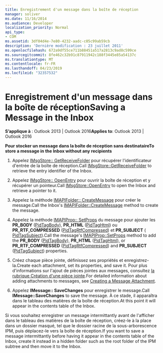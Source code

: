 ```yaml
---
title: Enregistrement d'un message dans la boîte de réception
manager: soliver
ms.date: 11/16/2014
ms.audience: Developer
localization_priority: Normal
api_type:
- COM
ms.assetid: 3df04d4e-7e80-4232-aadc-c05c99ab59cb
description: 'Dernière modification : 23 juillet 2011'
ms.openlocfilehash: 672a9df55ce711b88451a517a2813c9ad8c599ce
ms.sourcegitcommit: 8fe462c32b91c87911942c188f3445e85a54137c
ms.translationtype: MT
ms.contentlocale: fr-FR
ms.lasthandoff: 04/23/2019
ms.locfileid: "32357532"
---
```

# <a name="saving-a-message-in-the-inbox"></a><span data-ttu-id="1a2f0-103">Enregistrement d'un message dans la boîte de réception</span><span class="sxs-lookup"><span data-stu-id="1a2f0-103">Saving a Message in the Inbox</span></span>

  
  
<span data-ttu-id="1a2f0-104">**S’applique à** : Outlook 2013 | Outlook 2016</span><span class="sxs-lookup"><span data-stu-id="1a2f0-104">**Applies to**: Outlook 2013 | Outlook 2016</span></span> 
  
 <span data-ttu-id="1a2f0-105">**Pour stocker un message dans la boîte de réception sans destinataire**</span><span class="sxs-lookup"><span data-stu-id="1a2f0-105">**To store a message in the Inbox without any recipients**</span></span>
  
1. <span data-ttu-id="1a2f0-106">Appelez [IMsgStore:: GetReceiveFolder](imsgstore-getreceivefolder.md) pour récupérer l'identificateur d'entrée de la boîte de réception.</span><span class="sxs-lookup"><span data-stu-id="1a2f0-106">Call [IMsgStore::GetReceiveFolder](imsgstore-getreceivefolder.md) to retrieve the entry identifier of the Inbox.</span></span> 
    
2. <span data-ttu-id="1a2f0-107">Appelez [IMsgStore:: OpenEntry](imsgstore-openentry.md) pour ouvrir la boîte de réception et y récupérer un pointeur.</span><span class="sxs-lookup"><span data-stu-id="1a2f0-107">Call [IMsgStore::OpenEntry](imsgstore-openentry.md) to open the Inbox and retrieve a pointer to it.</span></span> 
    
3. <span data-ttu-id="1a2f0-108">Appelez la méthode [IMAPIFolder:: CreateMessage](imapifolder-createmessage.md) pour créer le message.</span><span class="sxs-lookup"><span data-stu-id="1a2f0-108">Call the Inbox's [IMAPIFolder::CreateMessage](imapifolder-createmessage.md) method to create the message.</span></span> 
    
4. <span data-ttu-id="1a2f0-109">Appelez la méthode [IMAPIProp:: SetProps](imapiprop-setprops.md) du message pour ajouter les **PR_BODY** ([PidTagBody](pidtagbody-canonical-property.md)), **PR_HTML** ([PidTagHtml](pidtaghtml-canonical-property.md)) ou **PR_RTF_COMPRESSED** ([PidTagRtfCompressed](pidtagrtfcompressed-canonical-property.md)) et **PR_SUBJECT** ([ PidTagSubject](pidtagsubject-canonical-property.md)).</span><span class="sxs-lookup"><span data-stu-id="1a2f0-109">Call the message's [IMAPIProp::SetProps](imapiprop-setprops.md) method to add the **PR_BODY** ([PidTagBody](pidtagbody-canonical-property.md)), **PR_HTML** ([PidTagHtml](pidtaghtml-canonical-property.md)), or **PR_RTF_COMPRESSED** ([PidTagRtfCompressed](pidtagrtfcompressed-canonical-property.md)) and **PR_SUBJECT** ([PidTagSubject](pidtagsubject-canonical-property.md)) properties.</span></span> 
    
5. <span data-ttu-id="1a2f0-110">Créez chaque pièce jointe, définissez ses propriétés et enregistrez-la.</span><span class="sxs-lookup"><span data-stu-id="1a2f0-110">Create each attachment, set its properties, and save it.</span></span> <span data-ttu-id="1a2f0-111">Pour plus d'informations sur l'ajout de pièces jointes aux messages, consultez [la rubrique Création d'une pièce jointe](creating-a-message-attachment.md).</span><span class="sxs-lookup"><span data-stu-id="1a2f0-111">For detailed information about adding attachments to messages, see [Creating a Message Attachment](creating-a-message-attachment.md).</span></span>
    
6. <span data-ttu-id="1a2f0-112">Appelez **IMessage:: SaveChanges** pour enregistrer le message.</span><span class="sxs-lookup"><span data-stu-id="1a2f0-112">Call **IMessage::SaveChanges** to save the message.</span></span> <span data-ttu-id="1a2f0-113">À ce stade, il apparaîtra dans le tableau des matières de la boîte de réception.</span><span class="sxs-lookup"><span data-stu-id="1a2f0-113">At this point it will appear in the contents table of the Inbox.</span></span> 
    
<span data-ttu-id="1a2f0-114">Si vous souhaitez enregistrer un message intermittantly avant de l'afficher dans le tableau des matières de la boîte de réception, créez-le à la place dans un dossier masqué, tel que le dossier racine de la sous-arborescence IPM, puis déplacez-le vers la boîte de réception.</span><span class="sxs-lookup"><span data-stu-id="1a2f0-114">If you want to save a message intermittantly before having it appear in the contents table of the Inbox, create it instead in a hidden folder such as the root folder of the IPM subtree and then move it to the Inbox.</span></span> 
  

